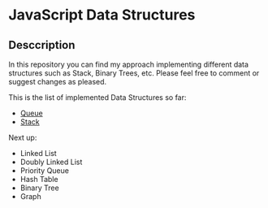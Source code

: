 # JavaScript Data Structures

## Desccription

In this repository you can find my approach implementing different data structures such as Stack, Binary Trees, etc. Please feel free to comment or suggest changes as pleased.

This is the list of implemented Data Structures so far:

- [Queue](./data-structures/queue.js)
- [Stack](./data-structures/stack.js)

Next up:
- Linked List
- Doubly Linked List
- Priority Queue
- Hash Table
- Binary Tree
- Graph